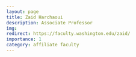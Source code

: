 ```yaml
---
layout: page
title: Zaid Harchaoui
description: Associate Professor
img:
redirect: https://faculty.washington.edu/zaid/
importance: 1
category: affiliate faculty
---
```

